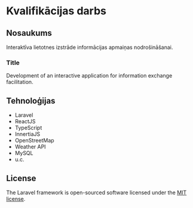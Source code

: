 # Kvalifikācijas darbs

## Nosaukums
Interaktīva lietotnes izstrāde informācijas apmaiņas nodrošināšanai.

### Title
Development of an interactive application for information exchange facilitation.

## Tehnoloģijas

- Laravel
- ReactJS
- TypeScript
- InnertiaJS
- OpenStreetMap
- Weather API
- MySQL
- u.c.

## License
The Laravel framework is open-sourced software licensed under the [MIT license](https://opensource.org/licenses/MIT).
